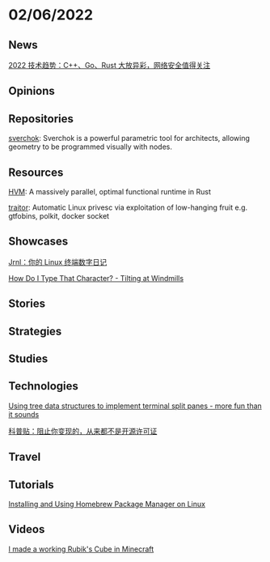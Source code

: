 # 02/06/2022

## News
[2022 技术趋势：C++、Go、Rust 大放异彩，网络安全值得关注](https://www.oschina.net/news/181041/oreilly-2022-technology-trends)

## Opinions

## Repositories
[sverchok](https://github.com/nortikin/sverchok): Sverchok is a powerful parametric tool for architects, allowing geometry to be programmed visually with nodes.

## Resources
[HVM](https://github.com/Kindelia/HVM): A massively parallel, optimal functional runtime in Rust

[traitor](https://github.com/liamg/traitor): Automatic Linux privesc via exploitation of low-hanging fruit e.g. gtfobins, polkit, docker socket

## Showcases
[Jrnl：你的 Linux 终端数字日记](https://linux.cn/article-14229-1.html)

[How Do I Type That Character? - Tilting at Windmills](https://tiltingatwindmills.dev/miscellany/special/)

## Stories


## Strategies


## Studies

## Technologies
[Using tree data structures to implement terminal split panes - more fun than it sounds](https://blog.warp.dev/using-tree-data-structures-to-implement-terminal-split-panes-more-fun-than-it-sounds/)

[科普贴：阻止你变现的，从来都不是开源许可证](https://my.oschina.net/u/5324949/blog/5423007)

## Travel

## Tutorials
[Installing and Using Homebrew Package Manager on Linux](https://itsfoss.com/homebrew-linux/)

## Videos
[I made a working Rubik's Cube in Minecraft](https://www.youtube.com/watch?v=hgdVOLfxPuE)
